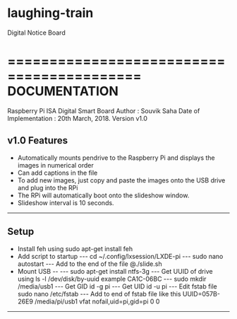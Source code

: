 # laughing-train
Digital Notice Board


==========================================	
	     DOCUMENTATION
==========================================
Raspberry Pi ISA Digital Smart Board
Author : Souvik Saha 
Date of Implementation : 20th March, 2018.
Version v1.0


v1.0 Features 
------------------------------------------
* Automatically mounts pendrive to the Raspberry Pi and displays the images in numerical order
* Can add captions in the file
* To add new images, just copy and paste the images onto the USB drive and plug into the RPi
* The RPi will automatically boot onto the slideshow window.
* Slideshow interval is 10 seconds.
------------------------------------------

Setup
------------------------------------------
* Install feh using sudo apt-get install feh
* Add script to startup
--- cd ~/.config/lxsession/LXDE-pi
--- sudo nano autostart
--- Add to the end of the file @./slide.sh
* Mount USB --
--- sudo apt-get install ntfs-3g
--- Get UUID of drive using ls -l /dev/disk/by-uuid example CA1C-06BC 
--- sudo mkdir /media/usb1
--- Get GID id -g pi
--- Get UID id -u pi
--- Edit fstab file sudo nano /etc/fstab
--- Add to end of fstab file like this 
	UUID=057B-26E9 /media/pi/usb1 vfat nofail,uid=pi,gid=pi 0 0
------------------------------------------
